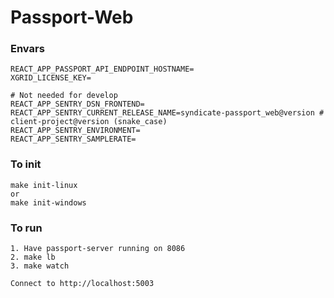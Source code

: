 # Passport-Web


### Envars
```shell
REACT_APP_PASSPORT_API_ENDPOINT_HOSTNAME=
XGRID_LICENSE_KEY=

# Not needed for develop
REACT_APP_SENTRY_DSN_FRONTEND=
REACT_APP_SENTRY_CURRENT_RELEASE_NAME=syndicate-passport_web@version # client-project@version (snake_case)
REACT_APP_SENTRY_ENVIRONMENT=
REACT_APP_SENTRY_SAMPLERATE=
```

### To init
```shell
make init-linux
or
make init-windows
```

### To run
```shell
1. Have passport-server running on 8086
2. make lb
3. make watch

Connect to http://localhost:5003
```
